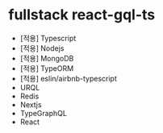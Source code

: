 # fullstack react-gql-ts


- [적용] Typescript
- [적용] Nodejs
- [적용] MongoDB
- [적용] TypeORM
- [적용] eslin/airbnb-typescript
- URQL
- Redis
- Nextjs
- TypeGraphQL
- React